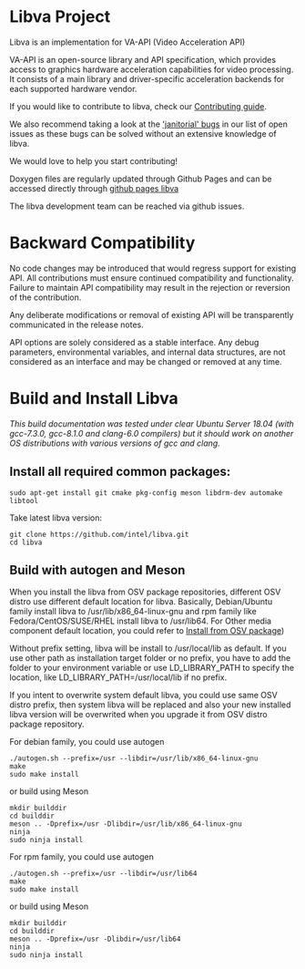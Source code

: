 # Libva Project

Libva is an implementation for VA-API (Video Acceleration API)

VA-API is an open-source library and API specification, which provides access to graphics hardware acceleration capabilities for video processing. It consists of a main library and driver-specific acceleration backends for each supported hardware vendor.

If you would like to contribute to libva, check our [Contributing guide](https://github.com/intel/libva/blob/master/CONTRIBUTING.md).

We also recommend taking a look at the ['janitorial' bugs](https://github.com/intel/libva/issues?q=is%3Aopen+is%3Aissue+label%3AJanitorial) in our list of open issues as these bugs can be solved without an extensive knowledge of libva.

We would love to help you start contributing!

Doxygen files are regularly updated through Github Pages and can be accessed directly through [github pages libva](http://intel.github.io/libva/)

The libva development team can be reached via github issues.

# Backward Compatibility
No code changes may be introduced that would regress support for existing API.  All contributions must ensure continued compatibility and functionality. Failure to maintain API compatibility may result in the rejection or reversion of the contribution.

Any deliberate modifications or removal of existing API will be transparently communicated in the release notes.

API options are solely considered as a stable interface. Any debug parameters, environmental variables, and internal data structures, are not considered as an interface and may be changed or removed at any time.

# Build and Install Libva
*This build documentation was tested under clear Ubuntu Server 18.04 (with gcc-7.3.0, gcc-8.1.0 and clang-6.0 compilers) but it should work on another OS distributions with various versions of gcc and clang.*
## Install all required common packages: 
```
sudo apt-get install git cmake pkg-config meson libdrm-dev automake libtool
```

Take latest libva version:
```
git clone https://github.com/intel/libva.git
cd libva
```

## Build with autogen and Meson

When you install the libva from OSV package repositories, different OSV distro use different default location for libva. Basically, Debian/Ubuntu family install libva to /usr/lib/x86_64-linux-gnu and rpm family like Fedora/CentOS/SUSE/RHEL install libva to /usr/lib64. For Other media component default location, you could refer to [Install from OSV package](https://github.com/intel/media-driver/wiki/Install-from-OSV-package))

Without prefix setting, libva will be install to /usr/local/lib as default. If you use other path as installation target folder or no prefix, you have to add the folder to your environment variable or use LD_LIBRARY_PATH to specify the location, like LD_LIBRARY_PATH=/usr/local/lib if no prefix.

If you intent to overwrite system default libva, you could use same OSV distro prefix, then system libva will be replaced and also your new installed libva version will be overwrited when you upgrade it from OSV distro package repository. 

For debian family, you could use autogen
```
./autogen.sh --prefix=/usr --libdir=/usr/lib/x86_64-linux-gnu
make
sudo make install
```
or build using Meson
```
mkdir builddir 
cd builddir 
meson .. -Dprefix=/usr -Dlibdir=/usr/lib/x86_64-linux-gnu
ninja
sudo ninja install
```

For rpm family, you could use autogen
```
./autogen.sh --prefix=/usr --libdir=/usr/lib64
make
sudo make install
```
or build using Meson
```
mkdir builddir 
cd builddir 
meson .. -Dprefix=/usr -Dlibdir=/usr/lib64
ninja
sudo ninja install
```

